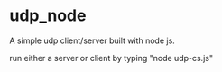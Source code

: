 # udp_node
A simple udp client/server built with node js.

run either a server or client by typing
"node udp-cs.js"

